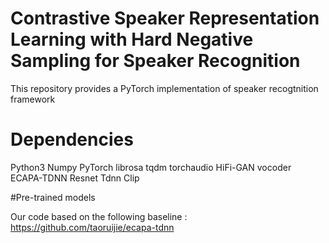 # Contrastive Speaker Representation Learning with Hard Negative Sampling for Speaker Recognition

This repository provides a PyTorch implementation of speaker recogtnition framework

# Dependencies

Python3
Numpy
PyTorch
librosa
tqdm
torchaudio
HiFi-GAN vocoder
ECAPA-TDNN
Resnet
Tdnn
Clip

#Pre-trained models

Our code based on the following baseline : https://github.com/taoruijie/ecapa-tdnn
